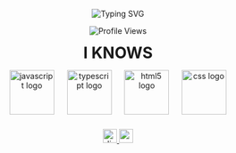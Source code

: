 <p align="center">
  <img src="https://readme-typing-svg.herokuapp.com?font=Fira+Code&size=28&pause=1000&color=00F7FF&center=true&vCenter=true&width=600&lines=Unknownz;Tech+Enthusiast+from+India;Always+Learning;Always+Building" alt="Typing SVG" />
</p>

<p align="center">
  <img src="https://komarev.com/ghpvc/?username=unknownzop&color=0e75b6&style=flat-square" alt="Profile Views" />
</p>

<p align="center">
  <strong style="font-size: 28px;">I KNOWS</strong>
</p>

<div align="center"> 
  <img src="https://skillicons.dev/icons?i=js" height="80" alt="javascript logo"  />
  <img width="15" />
  <img src="https://skillicons.dev/icons?i=ts" height="80" alt="typescript logo"  />
  <img width="15" />
  <img src="https://skillicons.dev/icons?i=html" height="80" alt="html5 logo"  />
  <img width="15" />
  <img src="https://skillicons.dev/icons?i=css" height="80" alt="css logo"  />
</div>

###

<div align="center">
  <a href="https://discord.com/users/1092773378101882951" target="_blank">
    <img src="https://img.shields.io/static/v1?message=Discord&logo=discord&label=&color=7289DA&logoColor=white&labelColor=&style=for-the-badge" height="25" alt="discord logo"  />
  </a>
  <a href="mailto:editunknownnz@gmail.com" target="_blank">
    <img src="https://img.shields.io/static/v1?message=Gmail&logo=gmail&label=&color=D14836&logoColor=white&labelColor=&style=for-the-badge" height="25" alt="gmail logo"  />
  </a>
</div>
